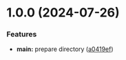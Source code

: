 # 1.0.0 (2024-07-26)


### Features

* **main:** prepare directory ([a0419ef](https://github.com/yamadharma/desire/commit/a0419ef06521687b659cb2c15682fddfe469ae14))




